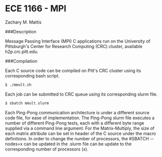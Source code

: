 # ECE 1166 - MPI

Zachary M. Mattis

###Description

Message Passing Interface (MPI) C applications run on the University of Pittsburgh's Center for Research Computing (CRC) cluster, available h2p.crc.pitt.edu.

###Compilation

Each C source code can be compiled on Pitt's CRC cluster using its corresponding bash script.

```bash
$ ./mmult.sh
```

Each job can be submitted to CRC queue using its corresponding slurm file.

```bash
$ sbatch mmult.slurm
```

Each Ping-Pong communication architecture is under a different source code file, for ease of implementation. The Ping-Pong slurm file executes a number of different Ping-Pong tests, each with a different byte range supplied via a command line argument. For the Matrix-Multiply, the size of each matrix attribute can be set in header of the C source under the macro definitions. In order to change the number of processors, the #SBATCH --nodes=x can be updated in the .slurm file can be update to the corresponding number of processors (x).
